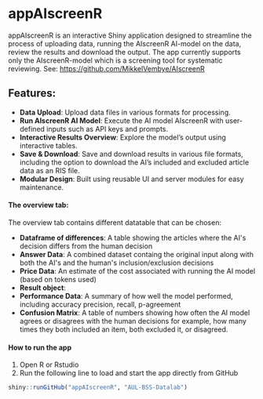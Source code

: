 # appAIscreenR
appAIscreenR is an interactive Shiny application designed to streamline the process of uploading data, 
running the AIscreenR AI-model on the data, review the results and download the output. The app currently supports 
only the AIscreenR-model which is a screening tool for systematic reviewing. See: https://github.com/MikkelVembye/AIscreenR


## Features:
- **Data Upload**: Upload data files in various formats for processing.
- **Run AIscreenR AI Model**: Execute the AI model AIscreenR with user-defined inputs such as API keys and prompts.
- **Interactive Results Overview**: Explore the model’s output using interactive tables.
- **Save & Download**: Save and download results in various file formats, including the option to download the AI’s included and excluded article data as an RIS file.
- **Modular Design**: Built using reusable UI and server modules for easy maintenance.

#### The overview tab:
The overview tab contains different datatable that can be chosen: 

- **Dataframe of differences**: A table showing the articles where the AI's decision differs from the human decision
- **Answer Data**: A combined dataset containg the original input along with both the AI's and the human's inclusion/exclusion decisions
- **Price Data**: An estimate of the cost associated with running the AI model (based on tokens used)
- **Result object**: 
- **Performance Data**: A summary of how well the model performed, including accuracy precision, recall, p-agreement
- **Confusion Matrix**: A table of numbers showing how often the AI model agrees or disagrees with the human decisions for example, how many times they both included an item, both excluded it, or disagreed. 


#### How to run the app
1. Open R or Rstudio
3. Run the following line to load and start the app directly from GitHub

```r
shiny::runGitHub("appAIscreenR", "AUL-BSS-Datalab")
```

